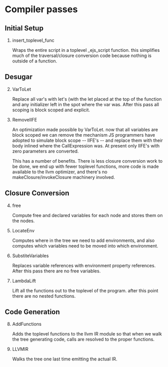 
Compiler passes
===============

Initial Setup
-------------

1. insert_toplevel_func

   Wraps the entire script in a toplevel _ejs_script function.  this
   simplifies much of the traversal/closure conversion code because
   nothing is outside of a function.

Desugar
-------

2. VarToLet

   Replace all var's with let's (with the let placed at the top of the
   function and any initializer left in the spot where the var was.  After
   this pass all scoping is block scoped and explicit.

3. RemoveIIFE

   An optimization made possible by VarToLet.  now that all variables
   are block scoped we can remove the mechanism JS programmers have
   adopted to simulate block scope -- IIFE's -- and replace them with
   their body inlined where the CallExpression was.  At present only
   IIFE's with zero parameters are converted.

   This has a number of benefits.  There is less closure conversion
   work to be done, we end up with fewer toplevel functions, more code
   is made available to the llvm optimizer, and there's no
   makeClosure/invokeClosure machinery involved.

Closure Conversion
------------------

4. free

   Compute free and declared variables for each node and stores them on the nodes.

5. LocateEnv

   Computes where in the tree we need to add environments, and also
   computes which variables need to be moved into which environment.

6. SubstiteVariables

   Replaces variable references with environment property references.  After this
   pass there are no free variables.

7. LambdaLift

   Lift all the functions out to the toplevel of the program.  after this point there
   are no nested functions.


Code Generation
---------------

8. AddFunctions

   Adds the toplevel functions to the llvm IR module so that when we
   walk the tree generating code, calls are resolved to the proper
   functions.


9. LLVMIR

    Walks the tree one last time emitting the actual IR.

